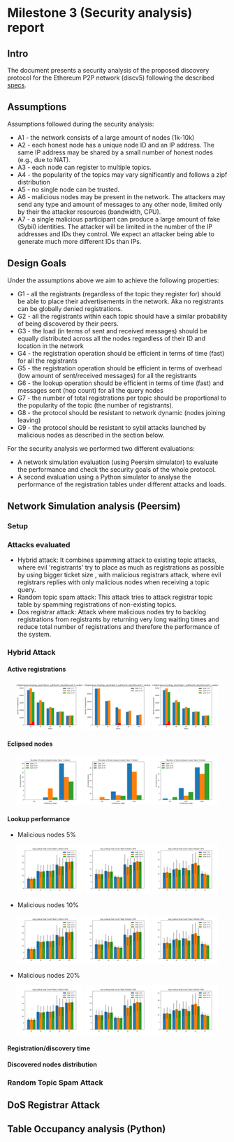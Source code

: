 # Milestone 3 (Security analysis) report

## Intro
The document presents a security analysis of the proposed discovery protocol for the Ethereum  P2P network (discv5) following the described [specs](https://github.com/datahop/p2p-service-discovery/blob/d67a7ccd2b4c2c6bec38f5987c99cb13ea074cdc/doc/specs.md). 

## Assumptions

Assumptions followed during the security analysis:

* A1 - the network consists of a large amount of nodes (1k-10k)
* A2 - each honest node has a unique node ID and an IP address. The same IP address may be shared by a small number of honest nodes (e.g., due to NAT). 
* A3 - each node can register to multiple topics. 
* A4 - the popularity of the topics may vary significantly and follows a zipf distribution
* A5 - no single node can be trusted.
* A6 - malicious nodes may be present in the network. The attackers may send any type and amount of messages to any other node, limited only by their the attacker resources (bandwidth, CPU).
* A7 - a single malicious participant can produce a large amount of fake (Sybil) identities. The attacker will be limited in the number of the IP addresses and IDs they control. We expect an attacker being able to generate much more different IDs than IPs.


## Design Goals
Under the assumptions above we aim to achieve the following properties:

* G1 - all the registrants (regardless of the topic they register for) should be able to place their advertisements in the network. Aka no registrants can be globally denied registrations.
* G2 - all the registrants within each topic should have a similar probability of being discovered by their peers.
* G3 - the load (in terms of sent and received messages) should be equally distributed across all the nodes regardless of their ID and location in the network
* G4 - the registration operation should be efficient in terms of time (fast) for all the registrants
* G5 - the registration operation should be efficient in terms of overhead (low amount of sent/received messages) for all the registrants
* G6 - the lookup operation should be efficient in terms of time (fast) and messages sent (hop count) for all the query nodes
* G7 - the number of total registrations per topic should be proportional to the popularity of the topic (the number of registrants).
* G8 - the protocol should be resistant to network dynamic (nodes joining leaving)
* G9 - the protocol should be resistant to sybil attacks launched by malicious nodes as described in the section below.


For the security analysis we performed two different evaluations: 

 * A network simulation evaluation (using Peersim simulator) to evaluate the performance and check the security goals of the whole protocol. 
 * A second evaluation using a Python simulator to analyse the performance of the registration tables under different attacks and loads.

## Network Simulation analysis (Peersim)

### Setup

### Attacks evaluated

* Hybrid attack: It combines spamming attack to existing topic attacks, where evil 'registrants' try to place as much as registrations as possible by using bigger ticket size , with malicious registrars attack, where evil registrars replies with only malicious nodes when receiving a topic query.
* Random topic spam attack: This attack tries to attack registrar topic table by spamming registrations of non-existing topics. 
* Dos registrar attack: Attack where malicious nodes try to backlog registrations from registrants by returning very long waiting times and reduce total number of registrations and therefore the performance of the system.


### Hybrid Attack

#### Active registrations

<p align="center">
  <img src="./img/hybrid/registration_origin_withmalicious_t1.png" width="30%" />
  <img src="./img/hybrid/registration_origin_withmalicious_t3.png" width="30%" />
  <img src="./img/hybrid/registration_origin_withmalicious_t1.png" width="30%" />
</p>

#### Eclipsed nodes
<p align="center">
  <img src="./img/hybrid/eclipsed_nodes_t1.png" width="30%" />
  <img src="./img/hybrid/eclipsed_nodes_t3.png" width="30%" />
  <img src="./img/hybrid/eclipsed_nodes_t5.png" width="30%" />
</p>

#### Lookup performance
* Malicious nodes 5%
<p align="center">
  <img src="./img/hybrid/lookup_hopcount_t1_0.2.png" width="30%" />
  <img src="./img/hybrid/lookup_hopcount_t3_0.2.png" width="30%" />
  <img src="./img/hybrid/lookup_hopcount_t5_0.2.png" width="30%" />
</p>

* Malicious nodes 10%
<p align="center">
  <img src="./img/hybrid/lookup_hopcount_t1_0.2.png" width="30%" />
  <img src="./img/hybrid/lookup_hopcount_t3_0.2.png" width="30%" />
  <img src="./img/hybrid/lookup_hopcount_t5_0.2.png" width="30%" />
</p>

* Malicious nodes 20%
<p align="center">
  <img src="./img/hybrid/lookup_hopcount_t1_0.2.png" width="30%" />
  <img src="./img/hybrid/lookup_hopcount_t3_0.2.png" width="30%" />
  <img src="./img/hybrid/lookup_hopcount_t5_0.2.png" width="30%" />
</p>

#### Registration/discovery time

#### Discovered nodes distribution


### Random Topic Spam Attack

## DoS Registrar Attack



## Table Occupancy analysis (Python)
